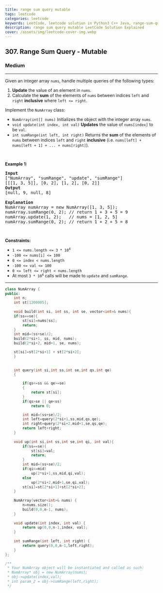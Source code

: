 ```yaml
---
title: range sum query mutable
tags: leetcode
categories: leetcode
keywords: LeetCode, leetcode solution in Python3 C++ Java, range-sum-query-mutable solution
description: range sum query mutable LeetCode Solution Explained
cover: /assets/img/leetcode-cover-img.webp
---
```



<h2>307. Range Sum Query - Mutable</h2><h3>Medium</h3><hr><div><p>Given an integer array <code>nums</code>, handle multiple queries of the following types:</p>

<ol>
	<li><strong>Update</strong> the value of an element in <code>nums</code>.</li>
	<li>Calculate the <strong>sum</strong> of the elements of <code>nums</code> between indices <code>left</code> and <code>right</code> <strong>inclusive</strong> where <code>left &lt;= right</code>.</li>
</ol>

<p>Implement the <code>NumArray</code> class:</p>

<ul>
	<li><code>NumArray(int[] nums)</code> Initializes the object with the integer array <code>nums</code>.</li>
	<li><code>void update(int index, int val)</code> <strong>Updates</strong> the value of <code>nums[index]</code> to be <code>val</code>.</li>
	<li><code>int sumRange(int left, int right)</code> Returns the <strong>sum</strong> of the elements of <code>nums</code> between indices <code>left</code> and <code>right</code> <strong>inclusive</strong> (i.e. <code>nums[left] + nums[left + 1] + ... + nums[right]</code>).</li>
</ul>

<p>&nbsp;</p>
<p><strong>Example 1:</strong></p>

<pre><strong>Input</strong>
["NumArray", "sumRange", "update", "sumRange"]
[[[1, 3, 5]], [0, 2], [1, 2], [0, 2]]
<strong>Output</strong>
[null, 9, null, 8]

<strong>Explanation</strong>
NumArray numArray = new NumArray([1, 3, 5]);
numArray.sumRange(0, 2); // return 1 + 3 + 5 = 9
numArray.update(1, 2);   // nums = [1, 2, 5]
numArray.sumRange(0, 2); // return 1 + 2 + 5 = 8
</pre>

<p>&nbsp;</p>
<p><strong>Constraints:</strong></p>

<ul>
	<li><code>1 &lt;= nums.length &lt;= 3 * 10<sup>4</sup></code></li>
	<li><code>-100 &lt;= nums[i] &lt;= 100</code></li>
	<li><code>0 &lt;= index &lt; nums.length</code></li>
	<li><code>-100 &lt;= val &lt;= 100</code></li>
	<li><code>0 &lt;= left &lt;= right &lt; nums.length</code></li>
	<li>At most <code>3 * 10<sup>4</sup></code> calls will be made to <code>update</code> and <code>sumRange</code>.</li>
</ul>
</div>

---




```cpp
class NumArray {
public:
    int n;
    int st[1200005];
    
    void build(int si, int ss, int se, vector<int>& nums){
    if(ss==se){
        st[si]=nums[ss];
        return;
    }
    int mid=(ss+se)/2;
    build(2*si+1, ss, mid, nums);
    build(2*si+2, mid+1, se, nums);

    st[si]=st[2*si+1] + st[2*si+2];
    }
    
    
    int query(int si,int ss,int se,int qs,int qe)
    {

        if(qs<=ss && qe>=se)  
        {
            return st[si];
        }
        if(qs>se || qe<ss) 
            return 0;   

        int mid=(ss+se)/2;
        int left=query(2*si+1,ss,mid,qs,qe);
        int right=query(2*si+2,mid+1,se,qs,qe);
        return left+right;
    }
    
    void up(int si,int ss,int se,int qi, int val){
        if(ss==se){
            st[si]=val;
            return;
        }
        int mid=(ss+se)/2;
        if(qi<=mid)
            up(2*si+1,ss,mid,qi,val);
        else
            up(2*si+2,mid+1,se,qi,val);
        st[si]=st[2*si+1]+st[2*si+2];
    }
    
    NumArray(vector<int>& nums) {
        n=nums.size();
        build(0,0,n-1, nums);
    }
    
    void update(int index, int val) {
        return up(0,0,n-1,index, val);
    }
    
    int sumRange(int left, int right) {
        return query(0,0,n-1,left,right);
    }
};

/**
 * Your NumArray object will be instantiated and called as such:
 * NumArray* obj = new NumArray(nums);
 * obj->update(index,val);
 * int param_2 = obj->sumRange(left,right);
 */
```
